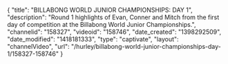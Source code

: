 {
    "title": "BILLABONG WORLD JUNIOR CHAMPIONSHIPS: DAY 1",
    "description": "Round 1 highlights of Evan, Conner and Mitch from the first day of competition at the Billabong World Junior Championships.",
    "channelid": "158327",
    "videoid": "158746",
    "date_created": "1398292509",
    "date_modified": "1418181333",
    "type": "captivate",
    "layout": "channelVideo",
    "url": "\/hurley\/billabong-world-junior-championships-day-1\/158327-158746"
}